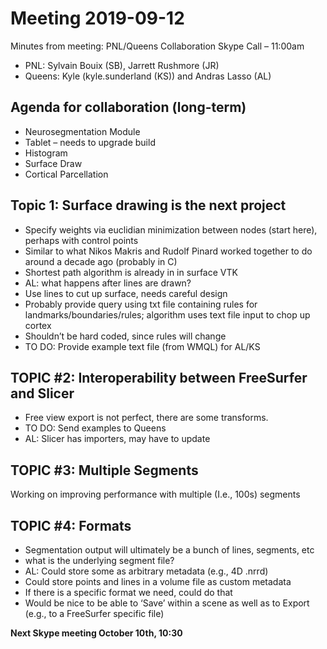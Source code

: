 Meeting 2019-09-12
==================

Minutes from meeting: PNL/Queens Collaboration Skype Call – 11:00am 
- PNL: Sylvain Bouix (SB), Jarrett Rushmore (JR)
- Queens: Kyle (kyle.sunderland (KS)) and Andras Lasso (AL) 

Agenda for collaboration (long-term)
------------------------------------

- Neurosegmentation Module 
- Tablet – needs to upgrade build 
- Histogram 
- Surface Draw 
- Cortical Parcellation 

Topic 1: Surface drawing is the next project
--------------------------------------------

- Specify weights via euclidian minimization between nodes (start here), perhaps with control points  
- Similar to what Nikos Makris and Rudolf Pinard worked together to do around a decade ago (probably in C) 
- Shortest path algorithm is already in in surface VTK 
- AL: what happens after lines are drawn? 
- Use lines to cut up surface, needs careful design  
- Probably provide query using txt file containing rules for landmarks/boundaries/rules; algorithm uses text file input to chop up cortex 
- Shouldn’t be hard coded, since rules will change 
- TO DO: Provide example text file  (from WMQL) for AL/KS

TOPIC #2: Interoperability between FreeSurfer and Slicer
--------------------------------------------------------

- Free view export is not perfect, there are some transforms. 
- TO DO: Send examples to Queens
- AL: Slicer has importers, may have to update 

TOPIC #3: Multiple Segments
---------------------------

Working on improving performance with multiple (I.e., 100s) segments 

TOPIC #4: Formats
-----------------

- Segmentation output will ultimately be a bunch of lines, segments, etc 
- what is the underlying segment file? 
- AL: Could store some as arbitrary metadata (e.g., 4D .nrrd) 
- Could store points and lines in a volume file as custom metadata 
- If there is a specific format we need, could do that 
- Would be nice to be able to ‘Save’ within a scene as well as to Export (e.g., to a FreeSurfer specific file) 
 
**Next Skype meeting October 10th, 10:30** 
